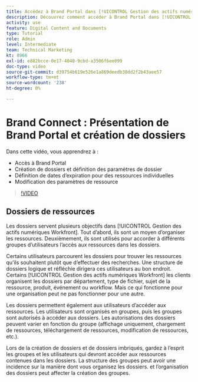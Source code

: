 ```yaml
---
title: Accédez à Brand Portal dans [!UICONTROL Gestion des actifs numériques Workfront]
description: Découvrez comment accéder à Brand Portal dans [!UICONTROL Gestion des actifs numériques Workfront], créez des dossiers, définissez des dates d’expiration pour chaque ressource et modifiez les paramètres de la ressource.
activity: use
feature: Digital Content and Documents
type: Tutorial
role: Admin
level: Intermediate
team: Technical Marketing
kt: 8966
exl-id: e882bcce-0e17-4040-9cbd-a3506f6ee099
doc-type: video
source-git-commit: d39754b619e526e1a869deedb38dd2f2b43aee57
workflow-type: tm+mt
source-wordcount: '238'
ht-degree: 0%

---
```


# Brand Connect : Présentation de Brand Portal et création de dossiers

Dans cette vidéo, vous apprendrez à :

* Accès à Brand Portal
* Création de dossiers et définition des paramètres de dossier
* Définition de dates d’expiration pour des ressources individuelles
* Modification des paramètres de ressource

>[!VIDEO](https://video.tv.adobe.com/v/335229/?quality=12)

## Dossiers de ressources

Les dossiers servent plusieurs objectifs dans [!UICONTROL Gestion des actifs numériques Workfront]. Tout d’abord, ils sont un moyen d’organiser les ressources. Deuxièmement, ils sont utilisés pour accorder à différents groupes d’utilisateurs l’accès aux ressources dans les dossiers.

Certains utilisateurs parcourent les dossiers pour trouver les ressources qu’ils souhaitent plutôt que d’effectuer des recherches. Une structure de dossiers logique et réfléchie dirigera ces utilisateurs au bon endroit. Certains [!UICONTROL Gestion des actifs numériques Workfront] les clients organisent les dossiers par département, type de fichier, sujet de la ressource, produit, événement ou workflow. Mais ce qui fonctionne pour une organisation peut ne pas fonctionner pour une autre.

Les dossiers permettent également aux utilisateurs d’accéder aux ressources. Les utilisateurs sont organisés en groupes, puis les groupes sont autorisés à accéder aux dossiers. Les autorisations des dossiers peuvent varier en fonction du groupe (affichage uniquement, chargement de ressources, téléchargement de ressources, modification de ressources, etc.).

Lors de la création de dossiers et de dossiers imbriqués, gardez à l’esprit les groupes et les utilisateurs qui devront accéder aux ressources contenues dans les dossiers. La structure des groupes peut avoir une incidence sur la manière dont vous organisez les dossiers. et l’organisation des dossiers peut affecter la création des groupes.

